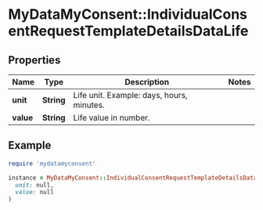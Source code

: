 # MyDataMyConsent::IndividualConsentRequestTemplateDetailsDataLife

## Properties

| Name | Type | Description | Notes |
| ---- | ---- | ----------- | ----- |
| **unit** | **String** | Life unit. Example: days, hours, minutes. |  |
| **value** | **String** | Life value in number. |  |

## Example

```ruby
require 'mydatamyconsent'

instance = MyDataMyConsent::IndividualConsentRequestTemplateDetailsDataLife.new(
  unit: null,
  value: null
)
```

